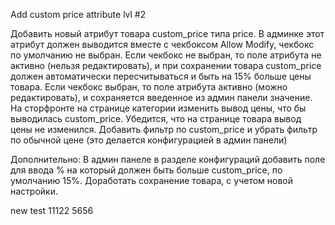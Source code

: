 Add custom price attribute lvl #2

Добавить новый атрибут товара custom_price типа price.
В админке этот атрибут должен выводится вместе с чекбоксом Allow Modify, чекбокс по умолчанию не выбран.
Если чекбокс не выбран, то поле атрибута не активно (нельзя редактировать), и при сохранении товара custom_price должен автоматически пересчитываться и быть на 15% больше цены товара.
Если чекбокс выбран, то поле атрибута активно (можно редактировать), и сохраняется введенное из админ панели значение.
На сторфронте на странице категории изменить вывод цены, что бы выводилась custom_price.
Убедится, что на странице товара вывод цены не изменился.
Добавить фильтр по custom_price и убрать фильтр по обычной цене (это делается конфигурацией в админ панели)

Дополнительно:
В админ панеле в разделе конфигураций добавить поле для ввода % на который должен быть больше custom_price, по умолчанию 15%.
Доработать сохранение товара, с учетом новой настройки.

new test
11122
5656
